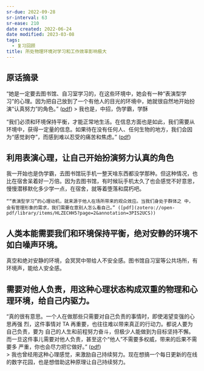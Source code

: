 ```yaml
---
sr-due: 2022-09-28
sr-interval: 63
sr-ease: 210
date created: 2022-06-24
date modified: 2023-03-08
tags:
  - 复习回顾
title: 所处物理环境对学习和工作效率影响极大
---
```


## 原话摘录

“她是一定要去图书馆、自习室学习的，在这些环境中，她会有一种“表演型学习”的心理。因为把自己放到了一个有他人的目光的环境中，她就很自然地开始扮演“认真努力”的角色。” ([pdf](zotero://open-pdf/library/items/HLZECHH5?page=2&annotation=XF8PPPPK)) \> 我也是，中招，伪学霸，学酥

“我们必须和环境保持平衡，才能正常地生活。在信息方面也是如此，我们需要从环境中，获得一定量的信息。如果待在没有任何人、任何生物的地方，我们会因为“感觉剥夺”，而感到难以忍受的痛苦和焦虑。” ([pdf](zotero://open-pdf/library/items/HLZECHH5?page=3&annotation=3HHQPC94))

## 利用表演心理，让自己开始扮演努力认真的角色

我一开始也是伪学霸，去图书馆玩手机一整天啥东西都没学那种。但这种情况，也比在宿舍呆着好一万倍。因为去图书馆，有时候玩手机太久了也会感觉不好意思，慢慢潜移默化多少学一点，在宿舍，就等着堕落和腐朽吧。

	““表演型学习”的心理动机，就来源于他人在场所带来的观众效应。当我们身处于群体之 中，会有管理形象的需求，我们需要在意别人怎么看自己。” ([pdf](zotero://open-pdf/library/items/HLZECHH5?page=2&annotation=3PIS2UCS))

## 人类本能需要我们和环境保持平衡，绝对安静的环境不如白噪声环境。

真空和绝对安静的环境，会冥冥中带给人不安全感。图书馆自习室等公共场所，有环境声，能给人安全感。

## 需要对他人负责，用这种心理状态构成双重的物理和心理环境，给自己内驱力。

“真的很有意思。一个人在做那些只需要对自己负责的事情时，即使渴望变强的心思再强 烈，这件事情对 TA 再重要，也往往难以带来真正的行动力。都说人要为自己负责，要为 自己的人生和前程努力奋斗，但极少人能做到为目标坚持不懈。而一旦这件事儿需要对他人负责，甚至这个“他人”不需要多权威，带来的后果不需要多 严重，你也会尽力把它做好。” ([pdf](zotero://open-pdf/library/items/HLZECHH5?page=4&annotation=PJTNR56X))  
\> 我也曾经用这种心理感觉，来激励自己持续努力。现在想搞一个每日更新的在线的数字花园，也是想借助这种原理让自己持续努力。
